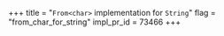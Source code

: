 +++
title = "`From<char>` implementation for `String`"
flag = "from_char_for_string"
impl_pr_id = 73466
+++
